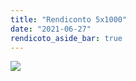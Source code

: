 ```yaml
---
title: "Rendiconto 5x1000"
date: "2021-06-27"
rendicoto_aside_bar: true
---
```


[![](images/rendiconto-5xmille-1-232x300.jpg)](http://www.associazionediabeticibrescia.it/wp-content/uploads/2021/06/rendiconto-5xmille-1.jpg)
